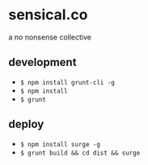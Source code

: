 # sensical.co

a no nonsense collective


## development
- `$ npm install grunt-cli -g`
- `$ npm install`
- `$ grunt`

## deploy
- `$ npm install surge -g`
- `$ grunt build && cd dist && surge`
